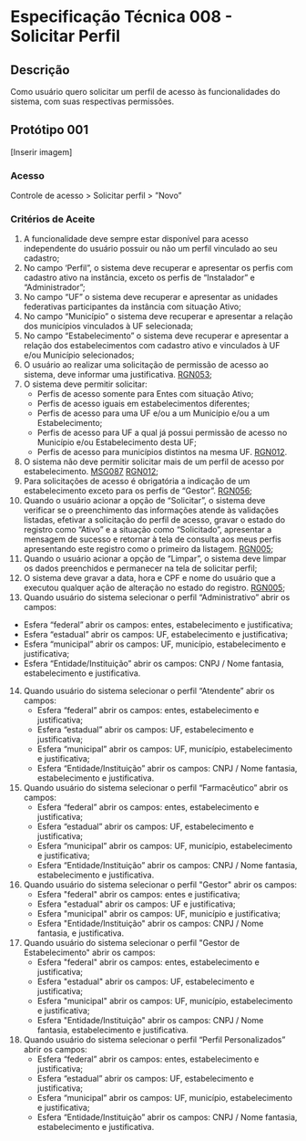 # Especificação Técnica 008 - Solicitar Perfil

## Descrição
Como usuário quero solicitar um perfil de acesso às funcionalidades do sistema, com suas respectivas permissões. 

## Protótipo 001
[Inserir imagem]<!-- ![alt text](../imagens/ete-008-prot-001.png) -->

### Acesso
Controle de acesso > Solicitar perfil > ”Novo”

### Critérios de Aceite 
1. A funcionalidade deve sempre estar disponível para acesso independente do usuário possuir ou não um perfil vinculado ao seu cadastro; 
2. No campo ‘Perfil”, o sistema deve recuperar e apresentar os perfis com cadastro ativo na instância, exceto os perfis de “Instalador” e “Administrador”; 
3. No campo “UF” o sistema deve recuperar e apresentar as unidades federativas participantes da instância com situação Ativo; 
4. No campo “Município” o sistema deve recuperar e apresentar a relação dos municípios vinculados à UF selecionada; 
5. No campo “Estabelecimento” o sistema deve recuperar e apresentar a relação dos estabelecimentos com cadastro ativo e vinculados à UF e/ou Município selecionados; 
6. O usuário ao realizar uma solicitação de permissão de acesso ao sistema, deve informar uma justificativa. [RGN053](DocumentoDeRegrasv2.md#rgn053); 
7. O sistema deve permitir solicitar: 
      * Perfis de acesso somente para Entes com situação Ativo;
      * Perfis de acesso iguais em estabelecimentos diferentes;  
      * Perfis de acesso para uma UF e/ou a um Município e/ou a um Estabelecimento;  
      * Perfis de acesso para UF a qual já possui permissão de acesso no Município e/ou Estabelecimento desta UF;
      * Perfis de acesso para municípios distintos na mesma UF. [RGN012](DocumentoDeRegrasv2.md#rgn012). 
8. O sistema não deve permitir solicitar mais de um perfil de acesso por estabelecimento. [MSG087](DocumentoDeMensagensv2.md#msg087) [RGN012](DocumentoDeRegrasv2.md#rgn012); 
9. Para solicitações de acesso é obrigatória a indicação de um estabelecimento exceto para os perfis de “Gestor”. [RGN056](DocumentoDeRegrasv2.md#rgn056); 
10. Quando o usuário acionar a opção de “Solicitar”, o sistema deve verificar se o preenchimento das informações atende às validações listadas, efetivar a solicitação do perfil de acesso, gravar o estado do registro como “Ativo” e a situação como “Solicitado”, apresentar a mensagem de sucesso e retornar à tela de consulta aos meus perfis apresentando este registro como o primeiro da listagem. [RGN005](DocumentoDeRegrasv2.md#rgn005); 
11. Quando o usuário acionar a opção de “Limpar”, o sistema deve limpar os dados preenchidos e permanecer na tela de solicitar perfil;  
12. O sistema deve gravar a data, hora e CPF e nome do usuário que a executou qualquer ação de alteração no estado do registro. [RGN005](DocumentoDeRegrasv2.md#rgn005); 
13. Quando usuário do sistema selecionar o perfil “Administrativo” abrir os campos: 
* Esfera “federal” abrir os campos: entes, estabelecimento e justificativa;  
* Esfera “estadual” abrir os campos: UF, estabelecimento e justificativa; 
* Esfera “municipal” abrir os campos: UF, município, estabelecimento e justificativa; 
* Esfera “Entidade/Instituição” abrir os campos: CNPJ / Nome fantasia, estabelecimento e justificativa.  
14. Quando usuário do sistema selecionar o perfil “Atendente” abrir os campos: 
      * Esfera “federal” abrir os campos: entes, estabelecimento e justificativa;  
      * Esfera “estadual” abrir os campos: UF, estabelecimento e justificativa; 
      * Esfera “municipal” abrir os campos: UF, município, estabelecimento e justificativa; 
      * Esfera “Entidade/Instituição” abrir os campos: CNPJ / Nome fantasia, estabelecimento e justificativa.  
15. Quando usuário do sistema selecionar o perfil “Farmacêutico” abrir os campos: 
      * Esfera “federal” abrir os campos: entes, estabelecimento e justificativa;  
      * Esfera “estadual” abrir os campos: UF, estabelecimento e justificativa; 
      * Esfera “municipal” abrir os campos: UF, município, estabelecimento e justificativa; 
      * Esfera “Entidade/Instituição” abrir os campos: CNPJ / Nome fantasia, estabelecimento e justificativa.
16. Quando usuário do sistema selecionar o perfil "Gestor" abrir os campos:
      * Esfera "federal" abrir os campos: entes e justificativa;
      * Esfera "estadual" abrir os campos: UF e justificativa;
      * Esfera "municipal" abrir os campos: UF, município e justificativa;
      * Esfera "Entidade/Instituição" abrir os campos: CNPJ / Nome fantasia, e justificativa.
17. Quando usuário do sistema selecionar o perfil "Gestor de Estabelecimento" abrir os campos:
      * Esfera "federal" abrir os campos: entes, estabelecimento e justificativa;
      * Esfera "estadual" abrir os campos: UF, estabelecimento e justificativa;
      * Esfera "municipal" abrir os campos: UF, município, estabelecimento e justificativa;
      * Esfera "Entidade/Instituição" abrir os campos: CNPJ / Nome fantasia, estabelecimento e justificativa.
18. Quando usuário do sistema selecionar o perfil “Perfil Personalizados” abrir os campos: 
      * Esfera “federal” abrir os campos: entes, estabelecimento e justificativa;  
      * Esfera “estadual” abrir os campos: UF, estabelecimento e justificativa; 
      * Esfera “municipal” abrir os campos: UF, município, estabelecimento e justificativa; 
      * Esfera “Entidade/Instituição” abrir os campos: CNPJ / Nome fantasia, estabelecimento e justificativa.  

